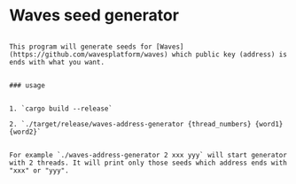 # Waves seed generator

                                                                                                                                                             This program will generate seeds for [Waves](https://github.com/wavesplatform/waves) which public key (address) is ends with what you want.

                                                                                                                                                             ### usage

                                                                                                                                                             1. `cargo build --release`
                                                                                                                                                             2. `./target/release/waves-address-generator {thread_numbers} {word1} {word2}`

                                                                                                                                                             For example `./waves-address-generator 2 xxx yyy` will start generator with 2 threads. It will print only those seeds which address ends with "xxx" or "yyy".